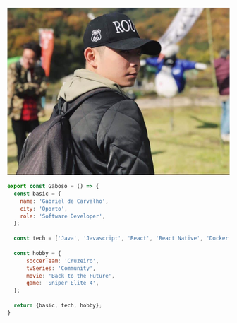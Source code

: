 <p align="center">
  <img src="https://github.com/LuuLeThaiSon/LuuLeThaiSon/blob/master/242983308_1663233140694747_6824198237417347103_n.jpeg" />
</p>

```js
export const Gaboso = () => {
  const basic = {
    name: 'Gabriel de Carvalho',
    city: 'Oporto',
    role: 'Software Developer',
  };

  const tech = ['Java', 'Javascript', 'React', 'React Native', 'Docker', 'Spring Boot'];

  const hobby = {
      soccerTeam: 'Cruzeiro',
      tvSeries: 'Community',
      movie: 'Back to the Future',
      game: 'Sniper Elite 4',
  };

  return {basic, tech, hobby};
}
